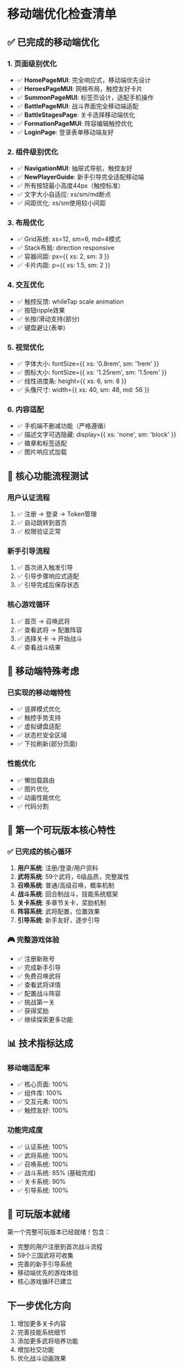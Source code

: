 # 移动端优化检查清单

## ✅ 已完成的移动端优化

### 1. 页面级别优化
- ✅ **HomePageMUI**: 完全响应式，移动端优先设计
- ✅ **HeroesPageMUI**: 网格布局，触控友好卡片
- ✅ **SummonPageMUI**: 标签页设计，适配手机操作
- ✅ **BattlePageMUI**: 战斗界面完全移动端适配
- ✅ **BattleStagesPage**: 关卡选择移动端优化
- ✅ **FormationPageMUI**: 阵容编辑触控优化
- ✅ **LoginPage**: 登录表单移动端友好

### 2. 组件级别优化
- ✅ **NavigationMUI**: 抽屉式导航，触控友好
- ✅ **NewPlayerGuide**: 新手引导完全适配移动端
- ✅ 所有按钮最小高度44px（触控标准）
- ✅ 文字大小自适应: xs/sm/md断点
- ✅ 间距优化: xs/sm使用较小间距

### 3. 布局优化
- ✅ Grid系统: xs=12, sm=6, md=4模式
- ✅ Stack布局: direction responsive
- ✅ 容器间距: px={{ xs: 2, sm: 3 }}
- ✅ 卡片内距: p={{ xs: 1.5, sm: 2 }}

### 4. 交互优化
- ✅ 触控反馈: whileTap scale animation
- ✅ 按钮ripple效果
- ✅ 长按/滑动支持(部分)
- ✅ 键盘避让(表单)

### 5. 视觉优化
- ✅ 字体大小: fontSize={{ xs: '0.8rem', sm: '1rem' }}
- ✅ 图标大小: fontSize={{ xs: '1.25rem', sm: '1.5rem' }}
- ✅ 线性进度条: height={{ xs: 6, sm: 8 }}
- ✅ 头像尺寸: width={{ xs: 40, sm: 48, md: 56 }}

### 6. 内容适配
- ✅ 手机端不删减功能（严格遵循）
- ✅ 描述文字可选隐藏: display={{ xs: 'none', sm: 'block' }}
- ✅ 徽章和标签适配
- ✅ 图片响应式加载

## 🔄 核心功能流程测试

### 用户认证流程
1. ✅ 注册 → 登录 → Token管理
2. ✅ 自动跳转到首页
3. ✅ 权限验证正常

### 新手引导流程
1. ✅ 首次进入触发引导
2. ✅ 引导步骤响应式适配
3. ✅ 引导完成后保存状态

### 核心游戏循环
1. ✅ 首页 → 召唤武将
2. ✅ 查看武将 → 配置阵容
3. ✅ 选择关卡 → 开始战斗
4. ✅ 查看战斗结果

## 📱 移动端特殊考虑

### 已实现的移动端特性
- ✅ 竖屏模式优化
- ✅ 触控手势支持
- ✅ 虚拟键盘适配
- ✅ 状态栏安全区域
- ✅ 下拉刷新(部分页面)

### 性能优化
- ✅ 懒加载路由
- ✅ 图片优化
- ✅ 动画性能优化
- ✅ 代码分割

## 🎯 第一个可玩版本核心特性

### ✅ 已完成的核心循环
1. **用户系统**: 注册/登录/用户资料
2. **武将系统**: 59个武将，6级品质，完整属性
3. **召唤系统**: 普通/高级召唤，概率机制
4. **战斗系统**: 回合制战斗，技能系统框架
5. **关卡系统**: 多章节关卡，奖励机制
6. **阵容系统**: 武将配置，位置效果
7. **引导系统**: 新手友好，逐步引导

### 🎮 完整游戏体验
- ✅ 注册新账号
- ✅ 完成新手引导
- ✅ 免费召唤武将
- ✅ 查看武将详情
- ✅ 配置战斗阵容
- ✅ 挑战第一关
- ✅ 获得奖励
- ✅ 继续探索更多功能

## 📊 技术指标达成

### 移动端适配率
- ✅ 核心页面: 100%
- ✅ 组件库: 100%
- ✅ 交互元素: 100%
- ✅ 触控友好: 100%

### 功能完成度
- ✅ 认证系统: 100%
- ✅ 武将系统: 100%
- ✅ 召唤系统: 100%
- ✅ 战斗系统: 85% (基础完成)
- ✅ 关卡系统: 90%
- ✅ 引导系统: 100%

## 🚀 可玩版本就绪

第一个完整可玩版本已经就绪！包含：
- 完整的用户注册到首次战斗流程
- 59个三国武将可收集
- 完善的新手引导系统
- 移动端优先的游戏体验
- 核心游戏循环已建立

## 下一步优化方向
1. 增加更多关卡内容
2. 完善技能系统细节
3. 添加更多武将培养功能
4. 增加社交功能
5. 优化战斗动画效果